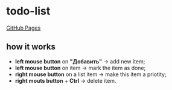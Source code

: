 # todo-list
[GitHub Pages](cherevatenkoov.github.io/todo-list/)

## how it works

- **left mouse button** on **"Добавить"** -> add new item;
- **left mouse button** on item -> mark the item as done;
- **right mouse button** on a list item -> make this item a priotity;
- **right mouts button** + **Ctrl** -> delete item.

